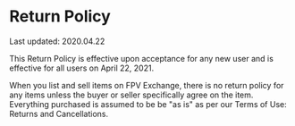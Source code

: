 # Return Policy
Last updated: 2020.04.22

This Return Policy is effective upon acceptance for any new user and is effective for all users on April 22, 2021.

When you list and sell items on FPV Exchange, there is no return policy for any items unless the buyer or seller specifically agree on the item.
Everything purchased is assumed to be be "as is" as per our Terms of Use: Returns and Cancellations.
